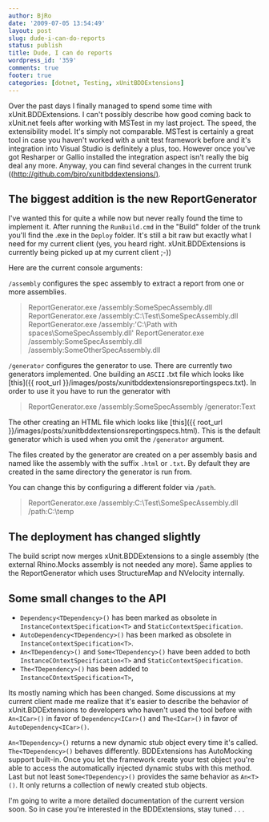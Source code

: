 ```yaml
---
author: BjRo
date: '2009-07-05 13:54:49'
layout: post
slug: dude-i-can-do-reports
status: publish
title: Dude, I can do reports
wordpress_id: '359'
comments: true
footer: true
categories: [dotnet, Testing, xUnitBDDExtensions]
---
```


Over the past days I finally managed to spend some time with
xUnit.BDDExtensions. I can't possibly describe how good coming back to
xUnit.net feels after working with MSTest in my last project. The
speed, the extensibility model. It's simply not comparable. MSTest is
certainly a great tool in case you haven't worked with a unit test
framework before and it's integration into Visual Studio is definitely a
plus, too. However once you've got Resharper or Gallio installed the
integration aspect isn't really the big deal any more. Anyway, you can
find several changes in the current trunk ([(http://github.com/bjro/xunitbddextensions/)](http://github.com/bjro/xunitbddextensions/).

The biggest addition is the new ReportGenerator
-----------------------------------------------

I've wanted this for quite a while now but never really found the time
to implement it. After running the `RunBuild.cmd` in the "Build" folder
of the trunk you'll find the .exe in the `Deploy` folder. It's still a
bit raw but exactly what I need for my current client (yes, you heard
right. xUnit.BDDExtensions is currently being picked up at my current
client ;-))

Here are the current console arguments:

`/assembly` configures the spec assembly to extract a report from one or
more assemblies.

> ReportGenerator.exe /assembly:SomeSpecAssembly.dll 
> ReportGenerator.exe /assembly:C:\\Test\\SomeSpecAssembly.dll \
> ReportGenerator.exe /assembly:'C:\\Path with spaces\\SomeSpecAssembly.dll' 
> ReportGenerator.exe /assembly:SomeSpecAssembly.dll /assembly:SomeOtherSpecAssembly.dll

`/generator` configures the generator to use. There are currently two
generators implemented. One building an `ASCII` .txt file which looks like
[this]({{ root_url }}/images/posts/xunitbddextensionsreportingspecs.txt).
In order to use it you have to run the generator with

> ReportGenerator.exe /assembly:SomeSpecAssembly /generator:Text

The other creating an HTML file which looks like
[this]({{ root_url }}/images/posts/xunitbddextensionsreportingspecs.html).
This is the default generator which is used when you omit the
`/generator`  argument.

The files created by the generator are created on a per assembly basis
and named like the assembly with the suffix `.html` or `.txt`. By default
they are created in the same directory the generator is run from.

You can change this by configuring a different folder via `/path`.

> ReportGenerator.exe /assembly:C:\\Test\\SomeSpecAssembly.dll /path:C:\\temp

The deployment has changed slightly
--------------------------------------
The build script now merges xUnit.BDDExtensions to a single assembly
(the external Rhino.Mocks assembly is not needed any more). Same applies
to the ReportGenerator which uses StructureMap and NVelocity
internally. 

Some small changes to the API
--------------------------------
-   `Dependency<TDependency>()` has been marked as obsolete in
    `InstanceContextSpecification<T>` and `StaticContextSpecification`.
-   `AutoDependency<TDependency>()` has been marked as obsolete in
    `InstanceContextSpecification<T>`.
-   `An<TDependency>()` and `Some<TDependency>()` have been added to
    both `InstanceCOntextSpecification<T>` and `StaticContextSpecification`.
-   `The<TDependency>()` has been added to `InstanceCOntextSpecification<T>`,

Its mostly naming which has been changed. Some discussions at my current
client made me realize that it's easier to describe the behavior of xUnit.BDDExtensions to
developers who haven't used the tool before with `An<ICar>()` in favor
of `Dependency<ICar>()` and `The<ICar>()` in favor of
`AutoDependency<ICar>()`.

`An<TDependency>()` returns a new dynamic stub object every time it's
called. `The<TDependency>()` behaves differently. BDDExtensions has
AutoMocking support built-in. Once you let the framework create your
test object you're able to access the automatically injected dynamic
stubs with this method. Last but not least `Some<TDependency>()`
provides the same behavior as `An<T>()`. It only returns a collection
of newly created stub objects.

I'm going to write a more detailed documentation of the current version
soon. So in case you're interested in the BDDExtensions, stay tuned . .
.
